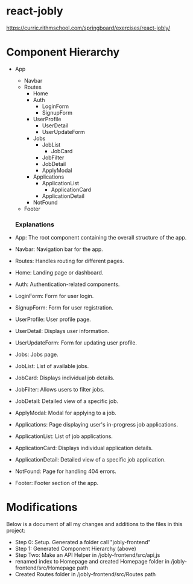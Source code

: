 # react-jobly
https://curric.rithmschool.com/springboard/exercises/react-jobly/
# Component Hierarchy
- App
  - Navbar
  - Routes
    - Home
    - Auth
      - LoginForm
      - SignupForm
    - UserProfile
      - UserDetail
      - UserUpdateForm
    - Jobs
      - JobList
        - JobCard
      - JobFilter
      - JobDetail
      - ApplyModal
    - Applications
      - ApplicationList
        - ApplicationCard
      - ApplicationDetail
    - NotFound
  - Footer


  ### Explanations

- App: The root component containing the overall structure of the app.
- Navbar: Navigation bar for the app.
- Routes: Handles routing for different pages.
- Home: Landing page or dashboard.
- Auth: Authentication-related components.
- LoginForm: Form for user login.
- SignupForm: Form for user registration.
- UserProfile: User profile page.
- UserDetail: Displays user information.
- UserUpdateForm: Form for updating user profile.
- Jobs: Jobs page.
- JobList: List of available jobs.
- JobCard: Displays individual job details.
- JobFilter: Allows users to filter jobs.
- JobDetail: Detailed view of a specific job.
- ApplyModal: Modal for applying to a job.
- Applications: Page displaying user's in-progress job applications.
- ApplicationList: List of job applications.
- ApplicationCard: Displays individual application details.
- ApplicationDetail: Detailed view of a specific job application.
- NotFound: Page for handling 404 errors.
- Footer: Footer section of the app.
  
# Modifications

Below is a document of all my changes and additions to the files in this project:

- Step 0: Setup. Generated a folder call "jobly-frontend"
- Step 1: Generated Component Hierarchy (above)
- Step Two: Make an API Helper in /jobly-frontend/src/api,js
- renamed index to Homepage and created Homepage folder in /jobly-frontend/src/Homepage path
- Created Routes folder in /jobly-frontend/src/Routes path 
